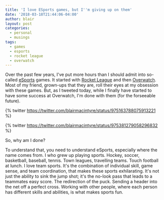 ```yaml
---
title: 'I love ESports games, but I''m giving up on them'
date: '2018-03-18T21:44:06-04:00'
author: blair
layout: post
categories:
  - personal
  - musings
tags:
  - games
  - esports
  - rocket league
  - overwatch
---
```

Over the past few years, I've put more hours than I should admit into so-called [eSports](https://en.wikipedia.org/wiki/ESports) games.  It started with [Rocket League](https://www.rocketleague.com/) and then [Overwatch](https://playoverwatch.com). Most of my friend, grown-ups that they are, roll their eyes at my obsession with these games.  But, as I tweeted today, while I finally have started to have some success at Overwatch, I'm done with them (for the forseeable future).

{% twitter https://twitter.com/blairmacintyre/status/975163788075913221 %}

{% twitter https://twitter.com/blairmacintyre/status/975381279058296832 %}

So, why am I done?

To understand that, you need to understand eSports, especially where the name comes from.  I who grew up playing sports.  Hockey, soccer, basketball, baseball, tennis.  Town leagues, travelling teams. Touch football at lunch. I love team sports. It's the combination of individual skill, game sense, and team coordination, that makes these sports exhilarating. It's not just the ability to sink the jump shot;  it's the no-look pass that leads to a teammates easy score. The redirection of the puck.  Sending a header into the net off a perfect cross.  Working with other people, where each person has different skills and abilities, is what makes sports fun.

 

